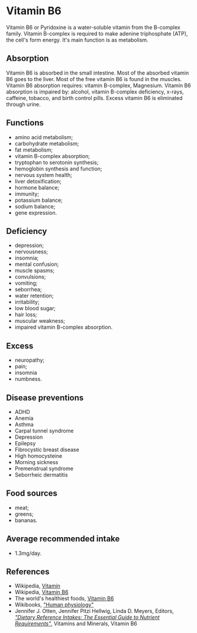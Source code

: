 # Vitamin B6
Vitamin B6 or Pyridoxine is a water-soluble vitamin from the B-complex family. Vitamin B-complex is required to make adenine triphosphate (ATP), 
the cell's form energy. It's main function is as metabolism.

## Absorption
Vitamin B6 is absorbed in the small intestine. Most of the absorbed vitamin B6 goes to the liver.
Most of the free vitamin B6 is found in the muscles.
Vitamin B6 absorption requires: vitamin B-complex, Magnesium.
Vitamin B6 absorption is impaired by: alcohol, vitamin B-complex deficiency, x-rays, caffeine, tobacco, and birth control pills.
Excess vitamin B6 is eliminated through urine.

## Functions
- amino acid metabolism;
- carbohydrate metabolism;
- fat metabolism;
- vitamin B-complex absorption;
- tryptophan to serotonin synthesis;
- hemoglobin synthesis and function;
- nervous system health;
- liver detoxification;
- hormone balance;
- immunity;
- potassium balance;
- sodium balance;
- gene expression.

## Deficiency
- depression;
- nervousness;
- insomnia;
- mental confusion;
- muscle spasms;
- convulsions;
- vomiting;
- seborrhea;
- water retention;
- irritability;
- low blood sugar;
- hair loss;
- muscular weakness;
- impaired vitamin B-complex absorption.

## Excess
- neuropathy;
- pain;
- insomnia
- numbness.

## Disease preventions
- ADHD
- Anemia
- Asthma
- Carpal tunnel syndrome
- Depression
- Epilepsy
- Fibrocystic breast disease
- High homocysteine
- Morning sickness
- Premenstrual syndrome
- Seborrheic dermatitis

## Food sources
- meat;
- greens;
- bananas.

## Average recommended intake
- 1.3mg/day.

## References
- Wikipedia, [Vitamin](https://en.wikipedia.org/wiki/Vitamin)
- Wikipedia, [Vitamin B6](https://en.wikipedia.org/wiki/Vitamin_B6)
- The world's healthiest foods, [Vitamin B6](http://www.whfoods.com/genpage.php?tname=nutrient&dbid=108)
- Wikibooks, ["Human physiology"](https://en.Wikibooks.org/wiki/Human_Physiology/Nutrition#Vitamins)
- Jennifer J. Otten, Jennifer Pitzi Hellwig, Linda D. Meyers, Editors, 
[_"Dietary Reference Intakes: The Essential Guide to Nutrient Requirements"_](https://www.amazon.com/Dietary-Reference-Intakes-Essential-Requirements/dp/0309157420), Vitamins and Minerals, Vitamin B6